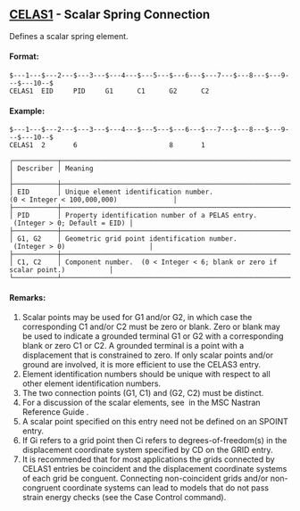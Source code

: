 ## [CELAS1](https://nexus.hexagon.com/documentationcenter/bundle/MSC_Nastran_2022.4/page/Nastran_Combined_Book/qrg/bulkc1/TOC.CELAS1.xhtml) - Scalar Spring Connection

Defines a scalar spring element.

#### Format:

```nastran
$---1---$---2---$---3---$---4---$---5---$---6---$---7---$---8---$---9---$---10--$
CELAS1  EID     PID     G1      C1      G2      C2                              
```

#### Example:

```nastran
$---1---$---2---$---3---$---4---$---5---$---6---$---7---$---8---$---9---$---10--$
CELAS1  2       6                       8       1                               
```

```text
┌───────────┬────────────────────────────────────────────────────────────────────────────────┐
│ Describer │ Meaning                                                                        │
├───────────┼────────────────────────────────────────────────────────────────────────────────┤
│ EID       │ Unique element identification number. (0 < Integer < 100,000,000)              │
├───────────┼────────────────────────────────────────────────────────────────────────────────┤
│ PID       │ Property identification number of a PELAS entry.  (Integer > 0; Default = EID) │
├───────────┼────────────────────────────────────────────────────────────────────────────────┤
│ G1, G2    │ Geometric grid point identification number.  (Integer > 0)                     │
├───────────┼────────────────────────────────────────────────────────────────────────────────┤
│ C1, C2    │ Component number.  (0 < Integer < 6; blank or zero if scalar point.)           │
└───────────┴────────────────────────────────────────────────────────────────────────────────┘
```

#### Remarks:

1. Scalar points may be used for G1 and/or G2, in which case the corresponding C1 and/or C2 must be zero or blank. Zero or blank may be used to indicate a grounded terminal G1 or G2 with a corresponding blank or zero C1 or C2. A grounded terminal is a point with a displacement that is constrained to zero. If only scalar points and/or ground are involved, it is more efficient to use the CELAS3 entry.
2. Element identification numbers should be unique with respect to all other element identification numbers.
3. The two connection points (G1, C1) and (G2, C2) must be distinct.
4. For a discussion of the scalar elements, see   in the  MSC Nastran Reference Guide .
5. A scalar point specified on this entry need not be defined on an SPOINT entry.
6. If Gi refers to a grid point then Ci refers to degrees-of-freedom(s) in the displacement coordinate system specified by CD on the GRID entry.
7. It is recommended that for most applications the grids connected by CELAS1 entries be coincident and the displacement coordinate systems of each grid be conguent. Connecting non-coincident grids and/or non-congruent coordinate systems can lead to models that do not pass strain energy checks (see the  Case Control command).

